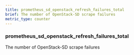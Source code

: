 ```yaml
---
title: prometheus_sd_openstack_refresh_failures_total
brief: The number of OpenStack-SD scrape failures
metric_type: counter
---
```

### prometheus_sd_openstack_refresh_failures_total

The number of OpenStack-SD scrape failures